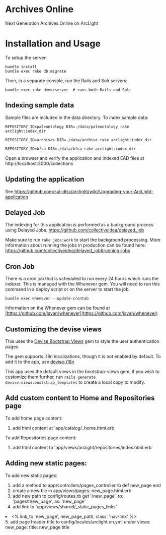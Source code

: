 # Archives Online
Next Generation Archives Online on ArcLight

# Installation and Usage
To setup the server:

```
bundle install
bundle exec rake db:migrate
```

Then, in a separate console, run the Rails and Solr servers:

```
bundle exec rake demo:server  # runs both Rails and Solr
```

## Indexing sample data
Sample files are included in the data directory. To index sample data:

```
REPOSITORY_ID=paleontology DIR=./data/paleontology rake arclight:index_dir

REPOSITORY_ID=archives DIR=./data/archive rake arclight:index_dir

REPOSITORY_ID=bfca DIR=./data/bfca rake arclight:index_dir
```
Open a browser and verify the application and indexed EAD files at http://localhost:3000/collections

## Updating the application

See https://github.com/sul-dlss/arclight/wiki/Upgrading-your-ArcLight-application

## Delayed Job
The indexing for this application is performed as a background process using Delayed Jobs. https://github.com/collectiveidea/delayed_job

Make sure to run `rake jobs:work` to start the background processing.
More information about running the jobs in production can be found here: https://github.com/collectiveidea/delayed_job#running-jobs

## Cron Job
There is a cron job that is scheduled to run every 24 hours which runs the indexer. This is managed with the Whenever gem. You will need to run this command in a deploy script or on the server to start the job.

`bundle exec whenever --update-crontab` 

Information on the Whenever gem can be found at [https://github.com/javan/whenever](https://github.com/javan/whenever)

## Customizing the devise views

This uses the [Devise Bootstrap Views](https://github.com/hisea/devise-bootstrap-views) gem to style the user authentication pages.

The gem supports i18n localizations, though it is not enabled by default. To add it to the app, use [devise-i18n](https://github.com/tigrish/devise-i18n)

This app uses the default views in the bootstrap-views gem, if you wish to customize them further, run `rails generate devise:views:bootstrap_templates` to create a local copy to modify.

## Add custom content to Home and Repositories page
To add home page content:
1. add html content at 'app/catalog/_home.html.erb

To add Repositories page content:
1. add html content to 'app/views/arclight/repositories/index.html.erb'

## Adding new static pages:
To add new static pages:
1. add a method to app/controllers/pages_controller.rb
  def new_page
  end
2. create a new file in app/views/pages:
  new_page.html.erb
3. add new path to config/routes.rb
  get '/new_page', to: 'pages#new_page', as: 'new_page'
4. add link to 'app/views/shared/_static_pages_links'
  <li class="nav-item ml-3"> <% link_to 'new_page', new_page_path, class: 'nav-link' %></li>
5. add page header title to config/locales/arclight.en.yml under views:
  new_page: title: new_page title

